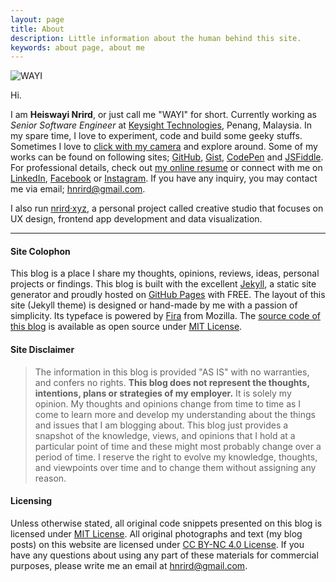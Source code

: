 ```yaml
---
layout: page
title: About
description: Little information about the human behind this site.
keywords: about page, about me
---
```


![WAYI](https://i.imgur.com/mOeqk9O.jpg)

Hi.

I am **Heiswayi Nrird**, or just call me "WAYI" for short. Currently working as _Senior Software Engineer_ at [Keysight Technologies](https://www.keysight.com/main/home.jspx?lc=eng&cc=MY), Penang, Malaysia. In my spare time, I love to experiment, code and build some geeky stuffs. Sometimes I love to [click with my camera](https://heiswayi.github.io/my-photography/) and explore around. Some of my works can be found on following sites; [GitHub](http://heiswayi.github.io/my-repos/), [Gist](http://heiswayi.github.io/my-gists/), [CodePen](http://codepen.io/heiswayi/) and [JSFiddle](http://jsfiddle.net/user/heiswayi/). For professional details, check out [my online resume](https://heiswayi.github.io/resume/) or connect with me on [LinkedIn](https://my.linkedin.com/in/nrird), [Facebook](https://www.facebook.com/heiswayi.nrird) or [Instagram](https://instagram.com/heiswayi.nrird/). If you have any inquiry, you may contact me via email; [hnrird@gmail.com](mailto:hnrird@gmail.com).

I also run [nrird·xyz](http://nrird.xyz), a personal project called creative studio that focuses on UX design, frontend app development and data visualization.

---

#### Site Colophon

This blog is a place I share my thoughts, opinions, reviews, ideas, personal projects or findings. This blog is built with the excellent [Jekyll](http://jekyllrb.com), a static site generator and proudly hosted on [GitHub Pages](https://pages.github.com/) with FREE. The layout of this site (Jekyll theme) is designed or hand-made by me with a passion of simplicity. Its typeface is powered by [Fira](https://github.com/mozilla/Fira) from Mozilla. The [source code of this blog](http://github.com/heiswayi/heiswayi.github.io) is available as open source under [MIT License](http://heiswayi.github.io/mit-license).

#### Site Disclaimer

> The information in this blog is provided "AS IS" with no warranties, and confers no rights. **This blog does not represent the thoughts, intentions, plans or strategies of my employer.** It is solely my opinion. My thoughts and opinions change from time to time as I come to learn more and develop my understanding about the things and issues that I am blogging about. This blog just provides a snapshot of the knowledge, views, and opinions that I hold at a particular point of time and these might most probably change over a period of time. I reserve the right to evolve my knowledge, thoughts, and viewpoints over time and to change them without assigning any reason.

#### Licensing

Unless otherwise stated, all original code snippets presented on this blog is licensed under [MIT License](http://heiswayi.github.io/mit-license). All original photographs and text (my blog posts) on this website are licensed under [CC BY-NC 4.0 License](https://creativecommons.org/licenses/by-nc/4.0/). If you have any questions about using any part of these materials for commercial purposes, please write me an email at [hnrird@gmail.com](mailto:hnrird@gmail.com).
